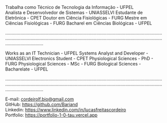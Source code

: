 Trabalha como Técnico de Tecnologia da Informação - UFPEL <br>
Analista e Desenvolvedor de Sistemas - UNIASSELVI
Estudante de Eletrônica - CPET
Doutor em Ciência Fisiológicas - FURG
Mestre em Ciências Fisiológicas - FURG
Bacharel em Ciências Biológicas  - UFPEL

......................................................................................................................................................................................................................................................................................

Works as an IT Technician - UFPEL
Systems Analyst and Developer - UNIASSELVI
Electronics Student - CPET
Physiological Sciences - PhD - FURG
Physiological Sciences - MSc - FURG
Biological Sciences - Bacharelate - UFPEL

......................................................................................................................................................................................................................................................................................

E-mail: cordeirolf.bio@gmail.com <br>
GitHub: https://github.com/Bariand <br>
Linkedin: https://www.linkedin.com/in/lucasfreitascordeiro <br>
Portfolio: https://portfolio-1-0-tau.vercel.app
